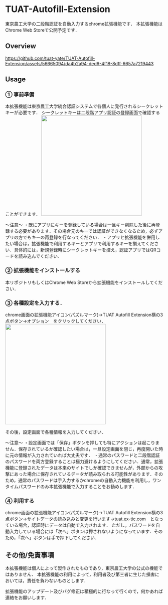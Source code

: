 # TUAT-Autofill-Extension
東京農工大学の二段階認証を自動入力するchrome拡張機能です．
本拡張機能はChrome Web Storeで公開予定です．

## Overview
https://github.com/tuat-yate/TUAT-Autofill-Extension/assets/56665094/da4b2a94-ded6-4f18-8dff-6657a7219443

## Usage

### ① 事前準備
本拡張機能は東京農工大学統合認証システムで各個人に発行されるシークレットキーが必要です．
シークレットキーは二段階アプリ認証の登録画面で確認することができます．
<img src="[https://github.com/tuat-yate/TUAT-Autofill-Extension/assets/56665094/53fa75c7-2acf-4bcb-b2d8-b85d78f70840](https://github.com/tuat-yate/TUAT-Autofill-Extension/assets/56665094/74215800-13d0-4743-91ca-6a1ecd4f582b)" width="320px">

〜注意〜
・既にアプリにキーを登録している場合は一旦キー削除した後に再登録する必要があります．その場合元のキーでは認証ができなくなるため，必ずアプリの方でもキーの再登録を行なってください．
・アプリと拡張機能を併用したい場合は，拡張機能で利用するキーとアプリで利用するキーを揃えてください．具体的には，新規登録時にシークレットキーを控え，認証アプリではQRコードを読み込んでください．

### ② 拡張機能をインストールする
本リポジトリもしくはChrome Web Storeから拡張機能をインストールしてください．

### ③ 各種設定を入力する．
chrome画面の拡張機能アイコン(パズルマーク)→TUAT Autofill Extension横の3点ボタン→オプション　をクリックしてください．
<img src="https://github.com/tuat-yate/TUAT-Autofill-Extension/assets/56665094/53fa75c7-2acf-4bcb-b2d8-b85d78f70840" width="320px">

その後，設定画面で各種情報を入力してください．

〜注意〜
・設定画面では「保存」ボタンを押しても特にアクションは起こりません．保存されているか確認したい場合は，一旦設定画面を閉じ，再度開いた時に元の情報が入力されていれば大丈夫です．
・通常のパスワードと二段階認証のパスワードを両方登録することは極力避けるようにしてください．通常，拡張機能に登録されたデータは本来のサイトでしか確認できませんが，外部からの攻撃にあった場合に保存されているデータが読み取られる可能性があります．そのため，通常のパスワードは手入力するかchromeの自動入力機能を利用し，ワンタイムパスワードのみ本拡張機能で入力することをお勧めします．

### ④ 利用する
chrome画面の拡張機能アイコン(パズルマーク)→TUAT Autofill Extension横の3点ボタン→サイトデータの読み込みと変更を行います→tuat.ex-tic.com　となっている場合，認証時にデータは自動で入力されます．
ただし，パスワードを自動入力している場合には「次へ」ボタンは押されないようになっています．そのため，「次へ」ボタンは手で押下してください．

## その他/免責事項
本拡張機能は個人によって製作されたものであり，東京農工大学の公式の機能ではありません．
本拡張機能の利用によって，利用者及び第三者に生じた損害においては，責任を負わないものとします．

拡張機能のアップデート及びバグ修正は積極的に行なって行くので，何かあれば連絡をお願いします．
